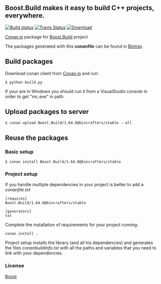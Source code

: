 ## Boost.Build makes it easy to build C++ projects, everywhere.

[![Build status](https://ci.appveyor.com/api/projects/status/v5iuw7v9rlse9chp/branch/stable/1.64.0?svg=true)](https://ci.appveyor.com/project/BinCrafters/conan-boost-build/branch/stable/1.64.0)
[![Travis Status](https://travis-ci.org/bincrafters/conan-boost-build.svg?branch=stable%2F1.64.0)](https://travis-ci.org/bincrafters/conan-boost-build)
[![Download](https://api.bintray.com/packages/bincrafters/public-conan/Boost.Build%3Abincrafters/images/download.svg?version=1.64.0%3Astable) ](https://bintray.com/bincrafters/public-conan/Boost.Build%3Abincrafters/1.64.0%3Astable/link)

[Conan.io](https://conan.io) package for [Boost.Build](https://github.com/boostorg/build) project

The packages generated with this **conanfile** can be found in [Bintray](https://bintray.com/bincrafters/conan-public/Boost.Build%3Abincrafters).

## Build packages

Download conan client from [Conan.io](https://conan.io) and run:

    $ python build.py

If your are in Windows you should run it from a VisualStudio console in order to get "mc.exe" in path.

## Upload packages to server

    $ conan upload Boost.Build/1.64.0@bincrafters/stable --all

## Reuse the packages

### Basic setup

    $ conan install Boost.Build/1.64.0@bincrafters/stable

### Project setup

If you handle multiple dependencies in your project is better to add a *conanfile.txt*

    [requires]
    Boost.Build/1.64.0@bincrafters/stable

    [generators]
    txt

Complete the installation of requirements for your project running:

    conan install .

Project setup installs the library (and all his dependencies) and generates the files *conanbuildinfo.txt* with all the paths and variables that you need to link with your dependencies.

### License
[Boost](www.boost.org/LICENSE_1_0.txt)
